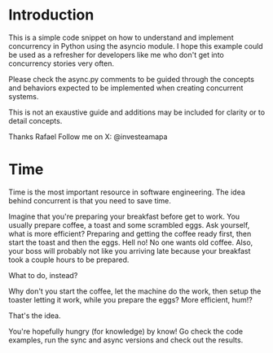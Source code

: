 # Introduction

This is a simple code snippet on how to understand and implement concurrency in Python using the asyncio module.
I hope this example could be used as a refresher for developers like me who don't get into concurrency stories very often.

Please check the async.py comments to be guided through the concepts and behaviors expected to be implemented when creating concurrent systems.

This is not an exaustive guide and additions may be included for clarity or to detail concepts.

Thanks
Rafael
Follow me on X: @investeamapa

# Time

Time is the most important resource in software engineering. The idea behind concurrent is that you need to save time.

Imagine that you're preparing your breakfast before get to work. You usually prepare coffee, a toast and some scrambled eggs.
Ask yourself, what is more efficient? Preparing and getting the coffee ready first, then start the toast and then the eggs. Hell no! No one wants old coffee. Also, your boss will probably not like you arriving late because your breakfast took a couple hours to be prepared.

What to do, instead?

Why don't you start the coffee, let the machine do the work, then setup the toaster letting it work, while you prepare the eggs? More efficient, hum!?

That's the idea.

You're hopefully hungry (for knowledge) by know! Go check the code examples, run the sync and async versions and check out the results.